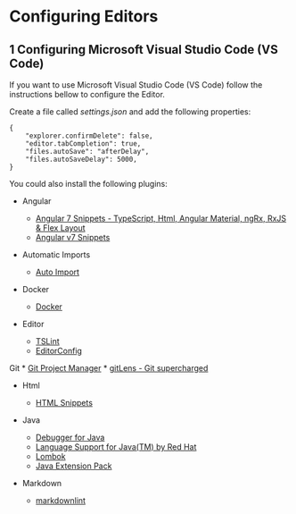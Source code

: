 # Configuring Editors

## 1 Configuring Microsoft Visual Studio Code (VS Code)

If you want to use Microsoft Visual Studio Code (VS Code) follow the instructions bellow to configure the Editor.

Create a file called _settings.json_ and add the following properties:

```
{
    "explorer.confirmDelete": false,
    "editor.tabCompletion": true,
    "files.autoSave": "afterDelay",
    "files.autoSaveDelay": 5000,
}

```

You could also install the following plugins:

* Angular
    * [Angular 7 Snippets - TypeScript, Html, Angular Material, ngRx, RxJS & Flex Layout](https://marketplace.visualstudio.com/items?itemName=Mikael.Angular-BeastCode)
    * [Angular v7 Snippets
](https://marketplace.visualstudio.com/items?itemName=johnpapa.Angular2)

* Automatic Imports
    * [Auto Import](https://marketplace.visualstudio.com/items?itemName=steoates.autoimport)

* Docker
    * [Docker](https://marketplace.visualstudio.com/items?itemName=PeterJausovec.vscode-docker)

* Editor
    * [TSLint](https://marketplace.visualstudio.com/items?itemName=eg2.tslint)
    * [EditorConfig](https://marketplace.visualstudio.com/items?itemName=EditorConfig.EditorConfig)

Git
    * [Git Project Manager](https://marketplace.visualstudio.com/items?itemName=felipecaputo.git-project-manager)
    * [gitLens - Git supercharged](https://marketplace.visualstudio.com/items?itemName=eamodio.gitlens)

* Html
    * [HTML Snippets](https://marketplace.visualstudio.com/items?itemName=abusaidm.html-snippets)

* Java
    * [Debugger for Java](https://marketplace.visualstudio.com/items?itemName=vscjava.vscode-java-debug)
    * [Language Support for Java(TM) by Red Hat](https://marketplace.visualstudio.com/items?itemName=redhat.java)
    * [Lombok](https://marketplace.visualstudio.com/items?itemName=GabrielBB.vscode-lombok)
    * [Java Extension Pack](https://marketplace.visualstudio.com/items?itemName=vscjava.vscode-java-pack)

* Markdown
    * [markdownlint](https://marketplace.visualstudio.com/items?itemName=DavidAnson.vscode-markdownlint)